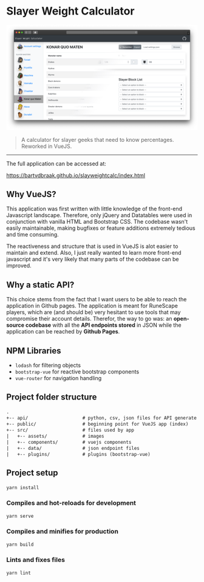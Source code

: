 # Slayer Weight Calculator
[![A cross-section of the Applications interface.](application.png)](https://bartvdbraak.github.io/slayweightcalc/index.html)
> A calculator for slayer geeks that need to know percentages. Reworked in VueJS.
***

The full application can be accessed at:

https://bartvdbraak.github.io/slayweightcalc/index.html

## Why VueJS?
This application was first written with little knowledge of the front-end Javascript landscape. Therefore, only jQuery and Datatables were used in conjunction with vanilla HTML and Bootstrap CSS. The codebase wasn't easily maintainable, making bugfixes or feature additions extremely tedious and time consuming.

The reactiveness and structure that is used in VueJS is alot easier to maintain and extend. Also, I just really wanted to learn more front-end javascript and it's very likely that many parts of the codebase can be improved.

## Why a static API?

This choice stems from the fact that I want users to be able to reach the application in Github pages. The application is meant for RuneScape players, which are (and should be) very hesitant to use tools that may compromise their account details. Therefor, the way to go was: an **open-source codebase** with all the **API endpoints stored** in JSON while the application can be reached by **Github Pages**.

## NPM Libraries

* `lodash` for filtering objects
* `bootstrap-vue` for reactive bootstrap components
* `vue-router` for navigation handling

## Project folder structure

```
.
+-- api/                    # python, csv, json files for API generate
+-- public/                 # beginning point for VueJS app (index)
+-- src/                    # files used by app
|   +-- assets/             # images
|   +-- components/         # vuejs components
|   +-- data/               # json endpoint files
|   +-- plugins/            # plugins (bootstrap-vue)
```

## Project setup
```
yarn install
```

### Compiles and hot-reloads for development
```
yarn serve
```

### Compiles and minifies for production
```
yarn build
```

### Lints and fixes files
```
yarn lint
```

